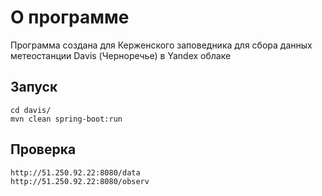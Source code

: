 # О программе
Программа создана для Керженского заповедника для сбора данных метеостанции Davis (Черноречье) в Yandex облаке

## Запуск
```
cd davis/
mvn clean spring-boot:run
```
## Проверка
```
http://51.250.92.22:8080/data
http://51.250.92.22:8080/observ
```